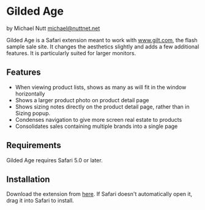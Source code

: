 Gilded Age
==========
by Michael Nutt <michael@nuttnet.net>

Gilded Age is a Safari extension meant to work with www.gilt.com, the flash sample sale site.  It changes the aesthetics slightly and adds a few additional features. It is particularly suited for larger monitors.

Features
--------

* When viewing product lists, shows as many as will fit in the window horizontally
* Shows a larger product photo on product detail page
* Shows sizing notes directly on the product detail page, rather than in Sizing popup.
* Condenses navigation to give more screen real estate to products
* Consolidates sales containing multiple brands into a single page

Requirements
------------

Gilded Age requires Safari 5.0 or later.

Installation
------------

Download the extension from [here](http://github.com/downloads/mnutt/gilded_age/gilded_age-latest.safariextz).  If Safari doesn't automatically open it, drag it into Safari to install.
